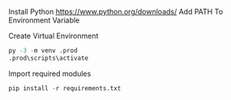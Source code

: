 Install Python 
https://www.python.org/downloads/
Add PATH To Environment Variable

Create Virtual Environment
```python
py -3 -m venv .prod
.prod\scripts\activate
```

Import required modules
```python
pip install -r requirements.txt
```


